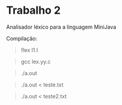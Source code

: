 ﻿# Trabalho 2 

Analisador léxico para a linguagem MiniJava 

Compilação:
> flex l1.l

> gcc lex.yy.c 

> ./a.out


> ./a.out < teste.txt

> ./a.out < teste2.txt
